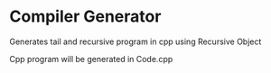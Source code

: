 # Compiler Generator


Generates tail and recursive program in cpp using Recursive Object

Cpp program will be generated in Code.cpp
